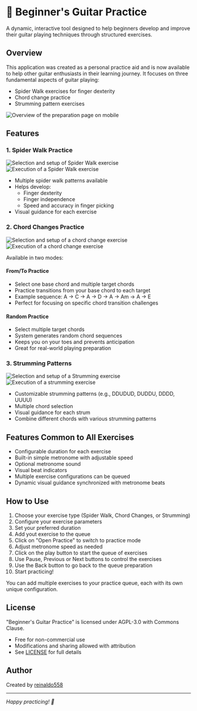 # 🎸 Beginner's Guitar Practice

A dynamic, interactive tool designed to help beginners develop and improve their guitar playing techniques through structured exercises.

## Overview

This application was created as a personal practice aid and is now available to help other guitar enthusiasts in their learning journey. It focuses on three fundamental aspects of guitar playing:
- Spider Walk exercises for finger dexterity
- Chord change practice
- Strumming pattern exercises

![Overview of the preparation page on mobile](project_images/mobile-preparation.png)


## Features

### 1. Spider Walk Practice
![Selection and setup of Spider Walk exercise](project_images/spider_config.png)
![Execution of a Spider Walk exercise](project_images/spider_exec.png)

- Multiple spider walk patterns available
- Helps develop:
  - Finger dexterity
  - Finger independence
  - Speed and accuracy in finger picking
- Visual guidance for each exercise


### 2. Chord Changes Practice
![Selection and setup of a chord change exercise](project_images/chords_config.png)
![Execution of a chord change exercise](project_images/Chords_exec.png)


Available in two modes:

#### From/To Practice
- Select one base chord and multiple target chords
- Practice transitions from your base chord to each target
- Example sequence: A → C → A → D → A → Am → A → E
- Perfect for focusing on specific chord transition challenges

#### Random Practice
- Select multiple target chords
- System generates random chord sequences
- Keeps you on your toes and prevents anticipation
- Great for real-world playing preparation

### 3. Strumming Patterns
![Selection and setup of a Strumming exercise](project_images/strum_config.png)
![Execution of a strumming exercise](project_images/strum_exec.png)
- Customizable strumming patterns (e.g., DDUDUD, DUDDU, DDDD, UUUU)
- Multiple chord selection
- Visual guidance for each strum
- Combine different chords with various strumming patterns

## Features Common to All Exercises

- Configurable duration for each exercise
- Built-in simple metronome with adjustable speed
- Optional metronome sound
- Visual beat indicators
- Multiple exercise configurations can be queued
- Dynamic visual guidance synchronized with metronome beats

## How to Use

1. Choose your exercise type (Spider Walk, Chord Changes, or Strumming)
2. Configure your exercise parameters
3. Set your preferred duration
4. Add yout exercise to the queue
5. Click on "Open Practice" to switch to practice mode
6. Adjust metronome speed as needed
7. Click on the play button to start the queue of exercises
8. Use Pause, Previous or Next buttons to control the exercises
9. Use the Back button to go back to the queue preparation
10. Start practicing!

You can add multiple exercises to your practice queue, each with its own unique configuration.

## License

"Beginner's Guitar Practice" is licensed under AGPL-3.0 with Commons Clause.
- Free for non-commercial use
- Modifications and sharing allowed with attribution
- See [LICENSE](LICENSE) for full details

## Author

Created by [reinaldo558](https://github.com/reinaldo558)

---
*Happy practicing! 🎸*
